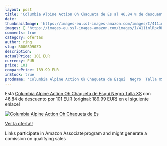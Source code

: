 ```yaml
---
layout: post
title: 'Columbia Alpine Action Oh Chaqueta de Es al 46.84 % de descuento'
date: 
thumbnailImage: 'https://images-eu.ssl-images-amazon.com/images/I/411inlRpxRL._SL200_.jpg'
images: [ 'https://images-eu.ssl-images-amazon.com/images/I/411inlRpxRL._SL200_.jpg' ]
comments: true
category: ofertas
author: ring
slug: B00GSD90ZO
description:
actualPrice: 101 EUR
currency: EUR
price: 101
comparePrice: 189.99 EUR
inStock: true
prodname: 'Columbia Alpine Action Oh Chaqueta de Esquí  Negro  Talla XS'
---
```


Está [Columbia Alpine Action Oh Chaqueta de Esquí  Negro  Talla XS](https://www.amazon.es/dp/B00GSD90ZO/?tag=tolees-21) con 46.84 de descuento por 101 EUR (original: 189.99 EUR) en el siguiente enlace!

[![Columbia Alpine Action Oh Chaqueta de Es](https://images-eu.ssl-images-amazon.com/images/I/411inlRpxRL._SL200_.jpg)](https://www.amazon.es/dp/B00GSD90ZO/?tag=tolees-21)

[Ver la oferta!!](https://www.amazon.es/dp/B00GSD90ZO/?tag=tolees-21)

Links participate in Amazon Associate program and might generate a comission on qualifying sales


